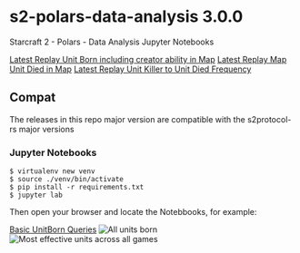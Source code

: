 # s2-polars-data-analysis 3.0.0
Starcraft 2 - Polars - Data Analysis Jupyter Notebooks

[Latest Replay Unit Born including creator ability in Map](https://sebosp.github.io/s2-polars-data-analysis/jupyter_notebooks/static/latest_map_unit_born.html)
[Latest Replay Map Unit Died in Map](https://sebosp.github.io/s2-polars-data-analysis/jupyter_notebooks/static/latest_map_unit_died.html)
[Latest Replay Unit Killer to Unit Died Frequency](https://sebosp.github.io/s2-polars-data-analysis/jupyter_notebooks/static/latest_map_unit_killer_to_died_freq.html)

## Compat
The releases in this repo major version are compatible with the s2protocol-rs major versions

### Jupyter Notebooks

```
$ virtualenv new venv
$ source ./venv/bin/activate
$ pip install -r requirements.txt
$ jupyter lab
```

Then open your browser and locate the Notebbooks, for example:

[Basic UnitBorn Queries](./jupyter_notebooks/Basic-Unit-Queries.ipynb)
![All units born](https://github.com/sebosp/s2protocol-rs/assets/873436/2307780a-bc62-4cd4-9daf-a3e622bdb5b7)
![Most effective units across all games](https://github.com/sebosp/s2protocol-rs/assets/873436/cba9da20-a034-47f3-9016-bfd6db21247b)

